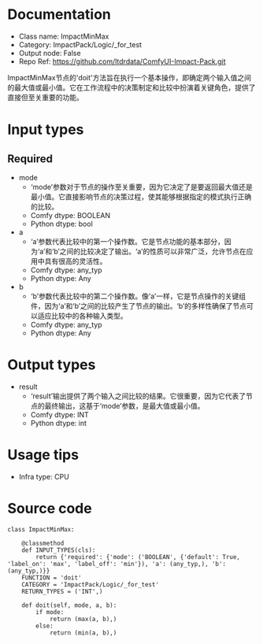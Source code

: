 # Documentation
- Class name: ImpactMinMax
- Category: ImpactPack/Logic/_for_test
- Output node: False
- Repo Ref: https://github.com/ltdrdata/ComfyUI-Impact-Pack.git

ImpactMinMax节点的'doit'方法旨在执行一个基本操作，即确定两个输入值之间的最大值或最小值。它在工作流程中的决策制定和比较中扮演着关键角色，提供了直接但至关重要的功能。

# Input types
## Required
- mode
    - ‘mode’参数对于节点的操作至关重要，因为它决定了是要返回最大值还是最小值。它直接影响节点的决策过程，使其能够根据指定的模式执行正确的比较。
    - Comfy dtype: BOOLEAN
    - Python dtype: bool
- a
    - ‘a’参数代表比较中的第一个操作数。它是节点功能的基本部分，因为‘a’和‘b’之间的比较决定了输出。‘a’的性质可以非常广泛，允许节点在应用中具有很高的灵活性。
    - Comfy dtype: any_typ
    - Python dtype: Any
- b
    - ‘b’参数代表比较中的第二个操作数。像‘a’一样，它是节点操作的关键组件，因为‘a’和‘b’之间的比较产生了节点的输出。‘b’的多样性确保了节点可以适应比较中的各种输入类型。
    - Comfy dtype: any_typ
    - Python dtype: Any

# Output types
- result
    - ‘result’输出提供了两个输入之间比较的结果。它很重要，因为它代表了节点的最终输出，这基于‘mode’参数，是最大值或最小值。
    - Comfy dtype: INT
    - Python dtype: int

# Usage tips
- Infra type: CPU

# Source code
```
class ImpactMinMax:

    @classmethod
    def INPUT_TYPES(cls):
        return {'required': {'mode': ('BOOLEAN', {'default': True, 'label_on': 'max', 'label_off': 'min'}), 'a': (any_typ,), 'b': (any_typ,)}}
    FUNCTION = 'doit'
    CATEGORY = 'ImpactPack/Logic/_for_test'
    RETURN_TYPES = ('INT',)

    def doit(self, mode, a, b):
        if mode:
            return (max(a, b),)
        else:
            return (min(a, b),)
```